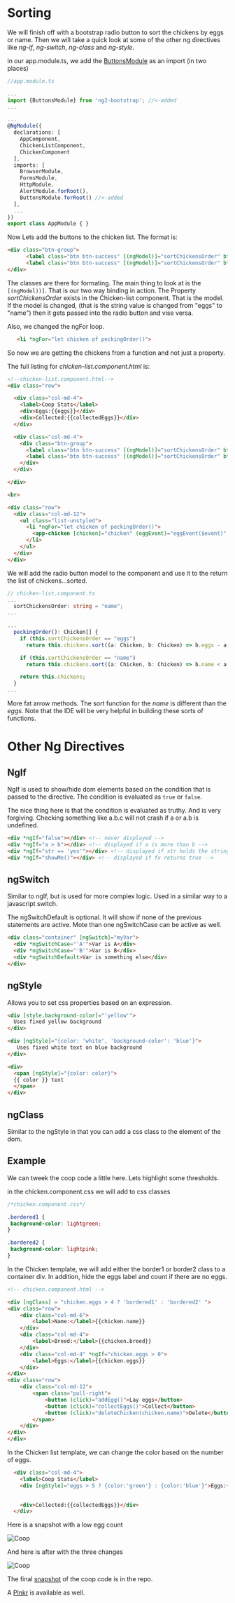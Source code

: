 #  Sorting


We will finish off with a bootstrap radio button to sort the chickens by eggs or name.  Then
we will take a quick look at some of the other ng directives like _ng-if_, _ng-switch_, _ng-class_ and _ng-style_.
 

in our app.module.ts, we add the [ButtonsModule](https://valor-software.com/ng2-bootstrap/#/buttons) as an import (in two places)

 

```typescript
//app.module.ts

...
import {ButtonsModule} from 'ng2-bootstrap'; //<-added
...

...
@NgModule({
  declarations: [
    AppComponent,
    ChickenListComponent,
    ChickenComponent
  ],
  imports: [
    BrowserModule,
    FormsModule,
    HttpModule,
    AlertModule.forRoot(),
    ButtonsModule.forRoot() //<-added
  ],
  ...
})
export class AppModule { }

```

Now Lets add the buttons to the chicken list.
The format is:

```html
<div class="btn-group">
      <label class="btn btn-success" [(ngModel)]="sortChickensOrder" btnRadio="name" uncheckable>Name</label>
      <label class="btn btn-success" [(ngModel)]="sortChickensOrder" btnRadio="eggs" uncheckable>Eggs</label>
</div>
```
The classes are there for formating.  The main thing to look at is the `[(ngModel))]`. That is our two
way binding in action.  The Property _sortChickensOrder_ exists in the Chicken-list component. That is the
model. If the model is changed, (that is the string value is changed from "eggs" to "name") then it gets
passed into the radio button and vise versa.

Also, we changed the ngFor loop.

```html
   <li *ngFor="let chicken of peckingOrder()">
```
So now we are getting the chickens from a function and not just a property.

The full listing for _chicken-list.component.html_ is:

```html
<!--chicken-list.component.html-->
<div class="row">

  <div class="col-md-4">
    <label>Coop Stats</label>
    <div>Eggs:{{eggs}}</div>
    <div>Collected:{{collectedEggs}}</div>
  </div>

  <div class="col-md-4">
    <div class="btn-group"> 
      <label class="btn btn-success" [(ngModel)]="sortChickensOrder" btnRadio="name"  >Name</label>
      <label class="btn btn-success" [(ngModel)]="sortChickensOrder" btnRadio="eggs"  >Eggs</label>
    </div>
  </div>

</div>

<br>

<div class="row">
  <div class="col-md-12">
    <ul class="list-unstyled">
      <li *ngFor="let chicken of peckingOrder()">
        <app-chicken [chicken]="chicken" (eggEvent)="eggEvent($event)" (deleteEvent)="deleteChickenFromList($event)"></app-chicken>
      </li>
    </ul>
  </div>
</div>

```


We will add the radio button model to the component and use it to the return the list of chickens...sorted.

```typescript
// chicken-list.component.ts
...
  sortChickensOrder: string = "name";
...

... 
  peckingOrder(): Chicken[] {
    if (this.sortChickensOrder == "eggs")
      return this.chickens.sort((a: Chicken, b: Chicken) => b.eggs - a.eggs);

    if (this.sortChickensOrder == "name")
      return this.chickens.sort((a: Chicken, b: Chicken) => b.name < a.name ? 1 : -1);

    return this.chickens;
  }
...
```
More fat arrow methods. The sort function for the _name_ is different than the _eggs_. 
Note that the IDE will be very helpful in building these sorts of functions.

# Other Ng Directives

## NgIf
NgIf is used to show/hide dom elements based on the condition that is passed to the directive.
The condition is evaluated as `true` or `false`.

The nice thing here is that the condition is evaluated as truthy. 
And is very forgiving.  Checking something like a.b.c will not crash if a or a.b is undefined.


```html
<div *ngIf="false"></div> <!-- never displayed -->
<div *ngIf="a > b"></div> <!-- displayed if a is more than b -->
<div *ngIf="str == 'yes'"></div> <!-- displayed if str holds the string "yes" -->
<div *ngIf="showMe()"></div> <!-- displayed if fx returns true -->

```

## ngSwitch
Similar to ngIf, but is used for more complex logic. Used in a similar way to a javascript switch.

The ngSwitchDefault is optional.  It will show if none of the previous statements are active.
Mote than one ngSwitchCase can be active as well.

```html
<div class="container" [ngSwitch]="myVar">
  <div *ngSwitchCase="'A'">Var is A</div>
  <div *ngSwitchCase="'B'">Var is B</div>
  <div *ngSwitchDefault>Var is something else</div>
</div>
```

## ngStyle 
Allows you to set css properties based on an expression.

```html
<div [style.background-color]="'yellow'">
  Uses fixed yellow background
</div>
```

```html
<div [ngStyle]="{color: 'white', 'background-color': 'blue'}">
   Uses fixed white text on blue background
</div>
```

```html
<div>
  <span [ngStyle]="{color: color}">
  {{ color }} text 
  </span>
</div>
```

## ngClass
Similar to the ngStyle in that you can add a css class to the element of the dom.  

## Example

We can tweek the coop code a little here.
Lets highlight some thresholds.

in the chicken.component.css we will add to css classes

```css
/*chicken.component.css*/

.bordered1 {
 background-color: lightgreen;
}

.bordered2 { 
 background-color: lightpink;
}
```

In the Chicken template, we will add either the border1 or border2 class to a container div.
In addition, hide the eggs label and count if there are no eggs.
 

```html
<!-- chicken.component.html -->

<div [ngClass] = "chicken.eggs > 4 ? 'bordered1' : 'bordered2' ">
<div class="row">
    <div class="col-md-6">
        <label>Name:</label>{{chicken.name}}
    </div>
    <div class="col-md-4">
        <label>Breed:</label>{{chicken.breed}}
    </div>
    <div class="col-md-4" *ngIf="chicken.eggs > 0">
        <label>Eggs:</label>{{chicken.eggs}}
    </div>
</div>
<div class="row">
    <div class="col-md-12">
        <span class="pull-right">
            <button (click)="addEgg()">Lay eggs</button>
            <button (click)="collectEggs()">Collect</button>
            <button (click)="deleteChicken(chicken.name)">Delete</button>
        </span>
    </div>
</div>
</div>
```

In the Chicken list template, we can change the color based on the number of eggs.

```html
  <div class="col-md-4">
    <label>Coop Stats</label>
    <div [ngStyle]="eggs > 5 ? {color:'green'} : {color:'blue'}">Eggs:{{eggs}}</div>
 

    <div>Collected:{{collectedEggs}}</div>
  </div>
```  

Here is a snapshot with a low egg count

![Coop](https://github.com/robstave/angular2-training/blob/master/session-three/images/coop5snap.png "Coop")

And here is after with the three changes


![Coop](https://github.com/robstave/angular2-training/blob/master/session-three/images/coop6snap.png "Coop")



The final [snapshot](https://github.com/robstave/angular2-training/blob/master/session-three/examples/chickcoop3 "code") of
the coop code is in the repo.

A [Plnkr](https://plnkr.co/edit/YKx3rDoZ6lQHnsRPJlvp?p=preview) is available as well.

